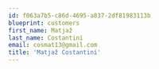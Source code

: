 ```yaml
---
id: f063a7b5-c86d-4695-a837-2df81983113b
blueprint: customers
first_name: Matjaž
last_name: Costantini
email: cosmat13@gmail.com
title: 'Matjaž Costantini'
---
```

